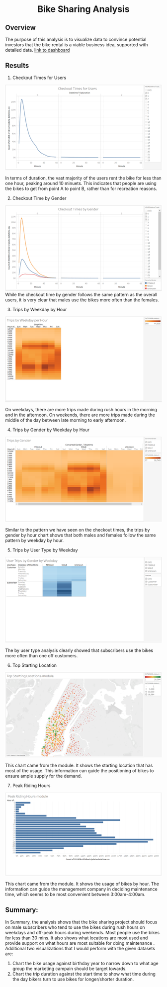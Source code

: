 <h1 align="center">Bike Sharing Analysis</h1>

## Overview
The purpose of this analysis is to visualize data to convince potential investors that the bike rental is a viable business idea, supported with detailed data. 
[link to dashboard](https://public.tableau.com/profile/lu.chang5990#!/vizhome/NYC_Citibike_Challenge_Lu_Chang/BikeProjectStory)

## Results

1. Checkout Times for Users

![](https://github.com/lu-chang-axonic/bikesharing/blob/main/Images/Checkout%20Times%20for%20Users.PNG)

In terms of duration, the vast majority of the users rent the bike for less than one hour, peaking around 10 minuets. This indicates that people are using the bikes to get from point A to point B, rather than for recreation reasons. 

2. Checkout Time by Gender

![](https://github.com/lu-chang-axonic/bikesharing/blob/main/Images/Checkout%20Times%20by%20Gender.PNG)
While the checkout time by gender follows the same pattern as the overall users, it is very clear that males use the bikes more often than the females.

3. Trips by Weekday by Hour

![](https://github.com/lu-chang-axonic/bikesharing/blob/main/Images/Trips%20by%20Weekday%20by%20Hour.PNG)

On weekdays, there are more trips made during rush hours in the morning and in the afternoon. On weekends, there are more trips made during the middle of the day between late morning to early afternoon.

4. Trips by Gender by Weekday by Hour

![](https://github.com/lu-chang-axonic/bikesharing/blob/main/Images/Trips%20by%20Gender%20by%20Weekdays%20by%20Hour.PNG)

Similar to the pattern we have seen on the checkout times, the trips by gender by hour chart shows that both males and females follow the same pattern by weekday by hour.

5. Trips by User Type by Weekday

![](https://github.com/lu-chang-axonic/bikesharing/blob/main/Images/User%20Trips%20by%20Gender%20by%20Weekday.PNG)

The by user type analysis clearly showed that subscribers use the bikes more often than one off customers.

6. Top Starting Location

![](https://github.com/lu-chang-axonic/bikesharing/blob/main/Images/Top%20Starting%20Locations-module.PNG)

This chart came from the module. It shows the starting location that has most of the usage. This information can guide the positioning of bikes to ensure ample supply for the demand.

7. Peak Riding Hours

![](https://github.com/lu-chang-axonic/bikesharing/blob/main/Images/Peak%20Riding%20Hours-module.PNG)

This chart came from the module. It shows the usage of bikes by hour. The information can guide the management company in deciding maintenance  time, which seems to be most convenient between 3:00am-4:00am.

## Summary:

In Summary, the analysis shows that the bike sharing project should focus on male subscribers who tend to use the bikes during rush hours on weekdays and off-peak hours during weekends. Most people use the bikes for less than 30 mins. It also shows what locations are most used and provide support on what hours are most suitable for doing maintenance .
Additional two visualizations that I would perform with the given datasets are:

1) Chart the bike usage against birthday year to narrow down to what age group the marketing campain should be target towards.
2) Chart the trip duration against the start time to show what time during the day bikers turn to use bikes for longer/shorter duration.
